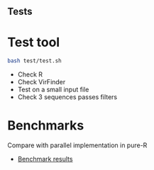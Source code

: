 ## Tests

# Test tool

```bash
bash test/test.sh
```

* Check R
* Check VirFinder
* Test on a small input file
* Check 3 sequences passes filters

# Benchmarks

Compare with parallel implementation in pure-R

* [Benchmark results](test/bench/README.md)